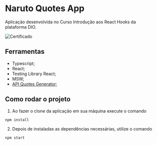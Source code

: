 # Naruto Quotes App

Aplicação desenvolvida no Curso Introdução aos React Hooks da plataforma DIO.

![Certificado](https://github.com/ASOCezar/naruto-quotes-dio/blob/main/src/assets/images/A3A1CF5A-1.png)

## Ferramentas
 - Typescript;
 - React;
 - Testing Library React;
 - MSW;
 - [API Quotes Generator](https://github.com/celso-henrique/naruto-quotes-server);

## Como rodar o projeto

1. Ao fazer o clone da aplicação em sua máquina execute o comando

```Bash
npm install
```

2. Depois de instaladas as dependências necessárias, utilize o comando

```Bash
npm start
```
